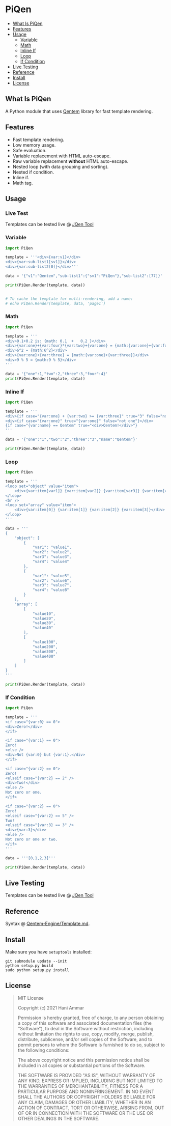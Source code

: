 # PiQen

-   [What Is PiQen](#what-is-piqen)
-   [Features](#features)
-   [Usage](#usage)
    -   [Variable](#variable)
    -   [Math](#math)
    -   [Inline If](#inline-if)
    -   [Loop](#loop)
    -   [If Condition](#if-condition)
-   [Live Testing](#live-testing)
-   [Reference](#reference)
-   [Install](#install)
-   [License](#license)

## What Is PiQen

A Python module that uses [Qentem](https://github.com/HaniAmmar/Qentem-Engine) library for fast template rendering.

## Features

-   Fast template rendering.
-   Low memory usage.
-   Safe evaluation.
-   Variable replacement with HTML auto-escape.
-   Raw variable replacement **without** HTML auto-escape.
-   Nested loop (with data grouping and sorting).
-   Nested if condition.
-   Inline if.
-   Math tag.

## Usage

### Live Test

Templates can be tested live @ [JQen Tool](https://haniammar.github.io/JQen-Tool)

### Variable

```python
import PiQen

template = '''<div>{var:v1}</div>
<div>{var:sub-list1[sv1]}</div>
<div>{var:sub-list2[0]}</div>'''

data = '{"v1":"Qentem","sub-list1":{"sv1":"PiQen"},"sub-list2":[77]}'

print(PiQen.Render(template, data))


# To cache the template for multi-rendering, add a name:
# echo PiQen.Render(template, data, 'page1')
```

### Math

```python
import PiQen

template = '''
<div>0.1+0.2 is: {math: 0.1  +   0.2 }</div>
<div>{var:one}+{var:four}*{var:two}+{var:one} = {math:{var:one}+{var:four}*{var:two}+{var:one}}; (1+8+1)</div>
<div>6^2 = {math:6^2}</div>
<div>{var:one}+{var:three} = {math:{var:one}+{var:three}}</div>
<div>9 % 5 = {math:9 % 5}</div>
'''

data = '{"one":1,"two":2,"three":3,"four":4}'
print(PiQen.Render(template, data))
```

### Inline If

```python
import PiQen

template = '''
<div>{if case="{var:one} + {var:two} >= {var:three}" true="3" false="not three"}</div>
<div>{if case="{var:one}" true="{var:one}" false="not one"}</div>
{if case="{var:name} == Qentem" true="<div>Qentem!</div>"}
'''

data = '{"one":"1","two":"2","three":"3","name":"Qentem"}'

print(PiQen.Render(template, data))
```

### Loop

```python
import PiQen

template = '''
<loop set="object" value="item">
    <div>{var:item[var1]} {var:item[var2]} {var:item[var3]} {var:item[var4]}</div>
</loop>
<br />
<loop set="array" value="item">
    <div>{var:item[0]} {var:item[1]} {var:item[2]} {var:item[3]}</div>
</loop>
'''

data = '''
{
    "object": [
        {
            "var1": "value1",
            "var2": "value2",
            "var3": "value3",
            "var4": "value4"
        },
        {
            "var1": "value5",
            "var2": "value6",
            "var3": "value7",
            "var4": "value8"
        }
    ],
    "array": [
        [
            "value10",
            "value20",
            "value30",
            "value40"
        ],
        [
            "value100",
            "value200",
            "value300",
            "value400"
        ]
    ]
}
'''

print(PiQen.Render(template, data))
```

### If Condition

```python
import PiQen

template = '''
<if case="{var:0} == 0">
<div>Zero!</div>
</if>

<if case="{var:1} == 0">
Zero!
<else />
<div>Not {var:0} but {var:1}.</div>
</if>

<if case="{var:2} == 0">
Zero!
<elseif case="{var:2} == 2" />
<div>Two!</div>
<else />
Not zero or one.
</if>

<if case="{var:2} == 0">
Zero!
<elseif case="{var:2} == 5" />
Two!
<elseif case="{var:3} == 3" />
<div>{var:3}</div>
<else />
Not zero or one or two.
</if>
'''

data = '''[0,1,2,3]'''

print(PiQen.Render(template, data))
```

## Live Testing

Templates can be tested live @ [JQen Tool](https://haniammar.github.io/JQen-Tool)

## Reference

Syntax @ [Qentem-Engine/Template.md](https://github.com/HaniAmmar/Qentem-Engine/blob/main/Documentation/Template.md).

## Install

Make sure you have `setuptools` installed:

```shell
git submodule update --init
python setup.py build
sudo python setup.py install
```

## License

> MIT License
>
> Copyright (c) 2021 Hani Ammar
>
> Permission is hereby granted, free of charge, to any person obtaining a copy
> of this software and associated documentation files (the "Software"), to deal
> in the Software without restriction, including without limitation the rights
> to use, copy, modify, merge, publish, distribute, sublicense, and/or sell
> copies of the Software, and to permit persons to whom the Software is
> furnished to do so, subject to the following conditions:
>
> The above copyright notice and this permission notice shall be included in all
> copies or substantial portions of the Software.
>
> THE SOFTWARE IS PROVIDED "AS IS", WITHOUT WARRANTY OF ANY KIND, EXPRESS OR
> IMPLIED, INCLUDING BUT NOT LIMITED TO THE WARRANTIES OF MERCHANTABILITY,
> FITNESS FOR A PARTICULAR PURPOSE AND NONINFRINGEMENT. IN NO EVENT SHALL THE
> AUTHORS OR COPYRIGHT HOLDERS BE LIABLE FOR ANY CLAIM, DAMAGES OR OTHER
> LIABILITY, WHETHER IN AN ACTION OF CONTRACT, TORT OR OTHERWISE, ARISING FROM,
> OUT OF OR IN CONNECTION WITH THE SOFTWARE OR THE USE OR OTHER DEALINGS IN THE
> SOFTWARE.
